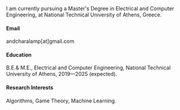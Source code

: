 
I am currently pursuing a Master's Degree in Electrical and Computer Engineering, at National Technical University of Athens, Greece.

#### Email
andcharalamp[at]gmail.com

#### Education
B.E.& M.E., Electrical and Computer Engineering, National Technical University of Athens, 2019—2025 (expected).

#### Research Interests
Algorithms, Game Theory, Machine Learning.

